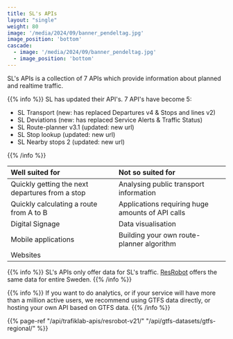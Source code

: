 ```yaml
---
title: SL's APIs
layout: "single"
weight: 80
image: '/media/2024/09/banner_pendeltag.jpg'
image_position: 'bottom'
cascade:
  - image: '/media/2024/09/banner_pendeltag.jpg'
  - image_position: 'bottom'
---
```

SL's APIs is a collection of 7 APIs which provide information about planned and realtime traffic.

{{% info %}}
SL has updated their API's. 7 API's have become 5:
<ul>
<li>SL Transport (new: has replaced Departures v4 & Stops and lines v2) 
<li>SL Deviations (new: has replaced Service Alerts & Traffic Status)
<li>SL Route-planner v3.1 (updated: new url) 
<li>SL Stop lookup (updated: new url)
<li>SL Nearby stops 2 (updated: new url)
</ul>
{{% /info %}}

| Well suited for | Not so suited for |
| :--- | :--- |
| Quickly getting the next departures from a stop | Analysing public transport information |
| Quickly calculating a route from A to B | Applications requiring huge amounts of API calls |
| Digital Signage | Data visualisation |
| Mobile applications | Building your own route-planner algorithm |
| Websites |  |

{{% info %}} SL's APIs only offer data for SL's traffic. [ResRobot](/api/trafiklab-apis/resrobot-v21/) offers the same data for
entire Sweden. {{% /info %}}

{{% info %}} If you want to do analytics, or if your service will have more than a million active users, we
recommend using GTFS data directly, or hosting your own API based on GTFS data. {{% /info %}}

{{% page-ref "/api/trafiklab-apis/resrobot-v21/" "/api/gtfs-datasets/gtfs-regional/" %}}
